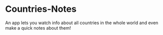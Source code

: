 # Countries-Notes
An app lets you watch info about all countries in the whole world and even make a quick notes about them!
